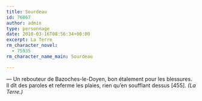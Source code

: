 ```yaml
---
title: Sourdeau
id: 76067
author: admin
type: personnage
date: 2010-03-16T08:56:34+00:00
excerpt: La Terre
rm_character_novel:
  - 75935
rm_character_name_main: Sourdeau

---
```

— Un rebouteur de Bazoches-le-Doyen, bon étalement pour les blessures. Il dît des paroles et referme les plaies, rien qu&rsquo;en soufflant dessus [455]. _(La Terre.)_